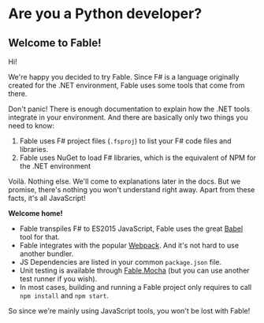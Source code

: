 # Are you a Python developer?

## Welcome to Fable!

Hi!

We're happy you decided to try Fable. Since F# is a language originally created for the .NET environment, Fable uses some tools that come from there.

Don't panic! There is enough documentation to explain how the .NET tools integrate in your environment. And there are basically only two things you need to know:

1. Fable uses F# project files (`.fsproj`) to list your F# code files and libraries.
2. Fable uses NuGet to load F# libraries, which is the equivalent of NPM for the .NET environment

Voilà. Nothing else. We'll come to explanations later in the docs. But we promise, there's nothing you won't understand right away. Apart from these facts, it's all JavaScript!

**Welcome home!**

- Fable transpiles F# to ES2015 JavaScript, Fable uses the great [Babel](https://babeljs.io/) tool for that.
- Fable integrates with the popular [Webpack](https://webpack.js.org/). And it's not hard to use another bundler.
- JS Dependencies are listed in your common `package.json` file.
- Unit testing is available through [Fable.Mocha](https://github.com/Zaid-Ajaj/Fable.Mocha) (but you can use another test runner if you wish).
- In most cases, building and running a Fable project only requires to call `npm install` and `npm start`.

So since we're mainly using JavaScript tools, you won't be lost with Fable!
